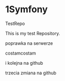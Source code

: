 1Symfony
========

TestRepo

This is my test Repository.

poprawka na serwerze

costamcostam

i kolejna na github

trzecia zmiana na github